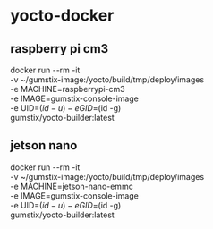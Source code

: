 # yocto-docker

## raspberry pi cm3
docker run --rm -it \
  -v ~/gumstix-image:/yocto/build/tmp/deploy/images \
  -e MACHINE=raspberrypi-cm3 \
  -e IMAGE=gumstix-console-image \
  -e UID=$(id -u) -e GID=$(id -g) \
  gumstix/yocto-builder:latest
  
  ## jetson nano
  docker run --rm -it \
  -v ~/gumstix-image:/yocto/build/tmp/deploy/images \
  -e MACHINE=jetson-nano-emmc \
  -e IMAGE=gumstix-console-image \
  -e UID=$(id -u) -e GID=$(id -g) \
  gumstix/yocto-builder:latest
